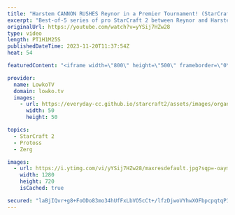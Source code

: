 ```yaml
---
title: "Harstem CANNON RUSHES Reynor in a Premier Tournament! (StarCraft 2)"
excerpt: "Best-of-5 series of pro StarCraft 2 between Reynor and Harstem. This Zerg versus Protoss was recently played during the ESL Masters European Regionals in the Upper Bracket of the tournament. Some of the wildest games of StarCraft 2 that I've recently seen. Support my work: https://patreon.com/lowkotv"
originalUrl: https://youtube.com/watch?v=yYSij7HZw28
type: video
length: PT1H1M25S
publishedDateTime: 2023-11-20T11:37:54Z
heat: 54

featuredContent: "<iframe width=\"800\" height=\"500\" frameborder=\"0\" src=\"https://www.youtube.com/embed/yYSij7HZw28\" allow=\"accelerometer; autoplay; encrypted-media; gyroscope; picture-in-picture\" allowfullscreen></iframe>"

provider:
  name: LowkoTV
  domain: lowko.tv
  images:
    - url: https://everyday-cc.github.io/starcraft2/assets/images/organizations/lowko.tv-50x50.jpg
      width: 50
      height: 50

topics:
  - StarCraft 2
  - Protoss
  - Zerg

images:
  - url: https://i.ytimg.com/vi/yYSij7HZw28/maxresdefault.jpg?sqp=-oaymwEmCIAKENAF8quKqQMa8AEB-AH-CYAC0AWKAgwIABABGD4gYChyMA8=&rs=AOn4CLArEU6xaYewm2SlnFr0i9xhSOwapA
    width: 1280
    height: 720
    isCached: true

secured: "laBjIQvr+g8+FoODo83mo34hUfFxLbVO5cCt+/lfzDjwoVYhwXOFbpcpqtqP1QxUQpNmF6mbiZr+ATRGK7fgFo+KCWiovIF+LtxhzDkWaOHpan9QbiDK7MRcbt9QCaOmF6BnWF2d7vsbbjJ7ju4tqMjvYN1FVDMehsw1Uvm+p7f2dG4B/9EhsWb0G+0mfUk4y/aue++ToHAmZ15e6ONHX/yLEbiDohSZEAA/eTMF0AlqODuPAYew+TEULdfGOXLJfNhPvlSXRvBVbVzq3+h5GUHbCNJlJBLNtTiXjEB93iGVgl4dHLGDleaPNlDiPMVLjLYE0qraa5jU0hy3Sj2wF53SYIFAjehcNlG8JNCL8QlpZCk8d/Iw1Ql0paTszY41u+/85h8MIMHOsNV9j60NRr96eTWTP8o5YyNQ8pVa/YE=;GuPsdg1xwCaBYA5GPZnBLg=="
---
```


